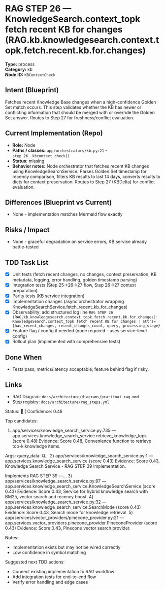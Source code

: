 # RAG STEP 26 — KnowledgeSearch.context_topk fetch recent KB for changes (RAG.kb.knowledgesearch.context.topk.fetch.recent.kb.for.changes)

**Type:** process  
**Category:** kb  
**Node ID:** `KBContextCheck`

## Intent (Blueprint)
Fetches recent Knowledge Base changes when a high-confidence Golden Set match occurs. This step validates whether the KB has newer or conflicting information that should be merged with or override the Golden Set answer. Routes to Step 27 for freshness/conflict evaluation.

## Current Implementation (Repo)
- **Role:** Node
- **Paths / classes:** `app/orchestrators/kb.py:21` - `step_26__kbcontext_check()`
- **Status:** missing
- **Behavior notes:** Node orchestrator that fetches recent KB changes using KnowledgeSearchService. Parses Golden Set timestamp for recency comparison, filters KB results to last 14 days, converts results to dicts for context preservation. Routes to Step 27 (KBDelta) for conflict evaluation.

## Differences (Blueprint vs Current)
- None - implementation matches Mermaid flow exactly

## Risks / Impact
- None - graceful degradation on service errors, KB service already battle-tested

## TDD Task List
- [x] Unit tests (fetch recent changes, no changes, context preservation, KB metadata, logging, error handling, golden timestamp parsing)
- [x] Integration tests (Step 25→26→27 flow, Step 26→27 context preparation)
- [x] Parity tests (KB service integration)
- [x] Implementation changes (async orchestrator wrapping KnowledgeSearchService.fetch_recent_kb_for_changes)
- [x] Observability: add structured log line
  `RAG STEP 26 (RAG.kb.knowledgesearch.context.topk.fetch.recent.kb.for.changes): KnowledgeSearch.context_topk fetch recent KB for changes | attrs={has_recent_changes, recent_changes_count, query, processing_stage}`
- [x] Feature flag / config if needed (none required - uses service-level config)
- [x] Rollout plan (implemented with comprehensive tests)

## Done When
- Tests pass; metrics/latency acceptable; feature behind flag if risky.

## Links
- RAG Diagram: `docs/architecture/diagrams/pratikoai_rag.mmd`
- Step registry: `docs/architecture/rag_steps.yml`


<!-- AUTO-AUDIT:BEGIN -->
Status: 🔌  |  Confidence: 0.48

Top candidates:
1) app/services/knowledge_search_service.py:735 — app.services.knowledge_search_service.retrieve_knowledge_topk (score 0.48)
   Evidence: Score 0.48, Convenience function to retrieve top-k knowledge items.

Args:
    query_data: Q...
2) app/services/knowledge_search_service.py:1 — app.services.knowledge_search_service (score 0.43)
   Evidence: Score 0.43, Knowledge Search Service - RAG STEP 39 Implementation.

Implements RAG STEP 39 —...
3) app/services/knowledge_search_service.py:97 — app.services.knowledge_search_service.KnowledgeSearchService (score 0.43)
   Evidence: Score 0.43, Service for hybrid knowledge search with BM25, vector search and recency boost.
4) app/services/knowledge_search_service.py:32 — app.services.knowledge_search_service.SearchMode (score 0.43)
   Evidence: Score 0.43, Search mode for knowledge retrieval.
5) app/services/vector_providers/pinecone_provider.py:21 — app.services.vector_providers.pinecone_provider.PineconeProvider (score 0.43)
   Evidence: Score 0.43, Pinecone vector search provider.

Notes:
- Implementation exists but may not be wired correctly
- Low confidence in symbol matching

Suggested next TDD actions:
- Connect existing implementation to RAG workflow
- Add integration tests for end-to-end flow
- Verify error handling and edge cases
<!-- AUTO-AUDIT:END -->
